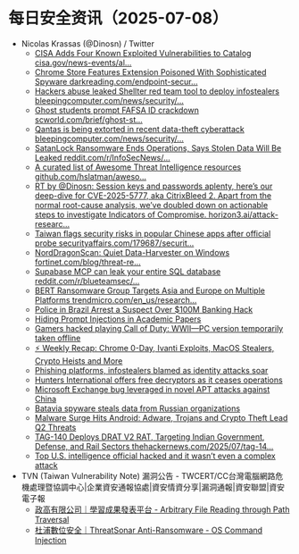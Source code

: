 # 每日安全资讯（2025-07-08）

- Nicolas Krassas (@Dinosn) / Twitter
  - [CISA Adds Four Known Exploited Vulnerabilities to Catalog cisa.gov/news-events/al…](https://x.com/Dinosn/status/1942287169432817694)
  - [Chrome Store Features Extension Poisoned With Sophisticated Spyware darkreading.com/endpoint-secur…](https://x.com/Dinosn/status/1942270694244638780)
  - [Hackers abuse leaked Shellter red team tool to deploy infostealers bleepingcomputer.com/news/security/…](https://x.com/Dinosn/status/1942270656013615582)
  - [Ghost students prompt FAFSA ID crackdown scworld.com/brief/ghost-st…](https://x.com/Dinosn/status/1942270554871906311)
  - [Qantas is being extorted in recent data-theft cyberattack bleepingcomputer.com/news/security/…](https://x.com/Dinosn/status/1942270390186672597)
  - [SatanLock Ransomware Ends Operations, Says Stolen Data Will Be Leaked reddit.com/r/InfoSecNews/…](https://x.com/Dinosn/status/1942227133813629106)
  - [A curated list of Awesome Threat Intelligence resources github.com/hslatman/aweso…](https://x.com/Dinosn/status/1942217392316125348)
  - [RT by @Dinosn: Session keys and passwords aplenty, here’s our deep-dive for CVE-2025-5777, aka CitrixBleed 2. Apart from the normal root-cause analysis, we’ve doubled down on actionable steps to investigate Indicators of Compromise. horizon3.ai/attack-researc…](https://x.com/Horizon3Attack/status/1942216690877829548)
  - [Taiwan flags security risks in popular Chinese apps after official probe securityaffairs.com/179687/securit…](https://x.com/Dinosn/status/1942213291436056672)
  - [NordDragonScan: Quiet Data-Harvester on Windows fortinet.com/blog/threat-re…](https://x.com/Dinosn/status/1942213242534678776)
  - [Supabase MCP can leak your entire SQL database reddit.com/r/blueteamsec/…](https://x.com/Dinosn/status/1942203778024849667)
  - [BERT Ransomware Group Targets Asia and Europe on Multiple Platforms trendmicro.com/en_us/research…](https://x.com/Dinosn/status/1942203737709109719)
  - [Police in Brazil Arrest a Suspect Over $100M Banking Hack](https://x.com/Dinosn/status/1942203640619389431)
  - [Hiding Prompt Injections in Academic Papers](https://x.com/Dinosn/status/1942203505587945522)
  - [Gamers hacked playing Call of Duty: WWII—PC version temporarily taken offline](https://x.com/Dinosn/status/1942203473572794386)
  - [⚡ Weekly Recap: Chrome 0-Day, Ivanti Exploits, MacOS Stealers, Crypto Heists and More](https://x.com/Dinosn/status/1942201828512252170)
  - [Phishing platforms, infostealers blamed as identity attacks soar](https://x.com/Dinosn/status/1942200571076739103)
  - [Hunters International offers free decryptors as it ceases operations](https://x.com/Dinosn/status/1942200513233076307)
  - [Microsoft Exchange bug leveraged in novel APT attacks against China](https://x.com/Dinosn/status/1942200483113787588)
  - [Batavia spyware steals data from Russian organizations](https://x.com/Dinosn/status/1942167805580759063)
  - [Malware Surge Hits Android: Adware, Trojans and Crypto Theft Lead Q2 Threats](https://x.com/Dinosn/status/1942151241447989652)
  - [TAG-140 Deploys DRAT V2 RAT, Targeting Indian Government, Defense, and Rail Sectors thehackernews.com/2025/07/tag-14…](https://x.com/Dinosn/status/1942116020316975382)
  - [Top U.S. intelligence official hacked and it wasn’t even a complex attack](https://x.com/Dinosn/status/1942058199579800034)
- TVN (Taiwan Vulnerability Note) 漏洞公告 - TWCERT/CC台灣電腦網路危機處理暨協調中心|企業資安通報協處|資安情資分享|漏洞通報|資安聯盟|資安電子報
  - [政高有限公司｜學習成果發表平台 - Arbitrary File Reading through Path Traversal](https://www.twcert.org.tw/tw/cp-132-10233-45fc8-1.html)
  - [杜浦數位安全｜ThreatSonar Anti-Ransomware - OS Command Injection](https://www.twcert.org.tw/tw/cp-132-10231-a15c8-1.html)
